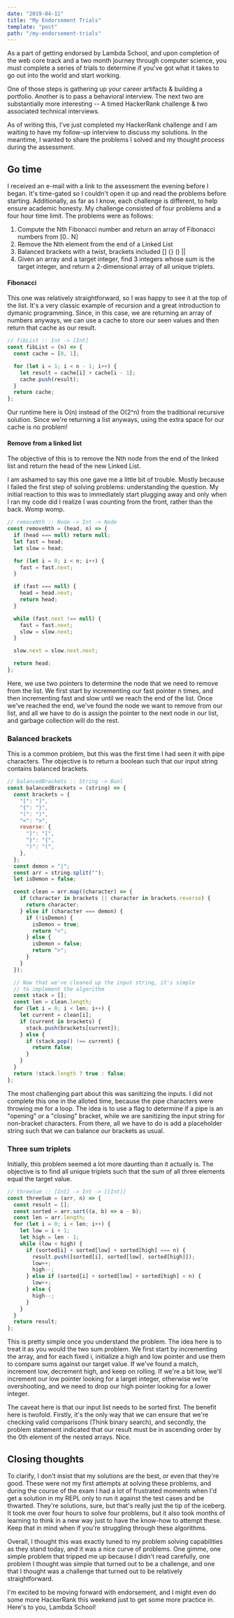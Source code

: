 ```yaml
---
date: "2019-04-11"
title: "My Endorsement Trials"
template: "post"
path: "/my-endorsement-trials"
---
```


As a part of getting endorsed by Lambda School, and upon completion of the web core track and a two month journey through computer science, you must complete a series of trials to determine if you've got what it takes to go out into the world and start working.

One of those steps is gathering up your career artifacts & building a portfolio. Another is to pass a behavioral interview. The next two are substantially more interesting -- A timed HackerRank challenge & two associated technical interviews.

As of writing this, I've just completed my HackerRank challenge and I am waiting to have my follow-up interview to discuss my solutions. In the meantime, I wanted to share the problems I solved and my thought process during the assessment.

## Go time

I received an e-mail with a link to the assessment the evening before I began. It's time-gated so I couldn't open it up and read the problems before starting. Additionally, as far as I know, each challenge is different, to help ensure academic honesty. My challenge consisted of four problems and a four hour time limit. The problems were as follows:

1. Compute the Nth Fibonacci number and return an array of Fibonacci numbers from [0.. N]
2. Remove the Nth element from the end of a Linked List
3. Balanced brackets with a twist, brackets included [] {} () ||
4. Given an array and a target integer, find 3 integers whose sum is the target integer, and return a 2-dimensional array of all unique triplets.

#### Fibonacci

This one was relatively straightforward, so I was happy to see it at the top of the list. It's a very classic example of recursion and a great introduction to dymanic programming. Since, in this case, we are returning an array of numbers anyways, we can use a cache to store our seen values and then return that cache as our result.

```javascript
// fibList :: Int -> [Int]
const fibList = (n) => {
  const cache = [0, 1];

  for (let i = 1; i < n - 1; i++) {
    let result = cache[i] + cache[i - 1];
    cache.push(result);
  }
  return cache;
};
```

Our runtime here is O(n) instead of the O(2^n) from the traditional recursive solution. Since we're returning a list anyways, using the extra space for our cache is no problem!

#### Remove from a linked list

The objective of this is to remove the Nth node from the end of the linked list and return the head of the new Linked List.

I am ashamed to say this one gave me a little bit of trouble. Mostly because I failed the first step of solving problems: understanding the question. My initial reaction to this was to immediately start plugging away and only when I ran my code did I realize I was counting from the front, rather than the back. Womp womp.

```javascript
// removeNth :: Node -> Int -> Node
const removeNth = (head, n) => {
  if (head === null) return null;
  let fast = head;
  let slow = head;

  for (let i = 0; i < n; i++) {
    fast = fast.next;
  }

  if (fast === null) {
    head = head.next;
    return head;
  }

  while (fast.next !== null) {
    fast = fast.next;
    slow = slow.next;
  }

  slow.next = slow.next.next;

  return head;
};
```

Here, we use two pointers to determine the node that we need to remove from the list. We first start by incrementing our fast pointer n times, and then incrementing fast and slow until we reach the end of the list. Once we've reached the end, we've found the node we want to remove from our list, and all we have to do is assign the pointer to the next node in our list, and garbage collection will do the rest.

### Balanced brackets

This is a common problem, but this was the first time I had seen it with pipe characters. The objective is to return a boolean such that our input string contains balanced brackets.

```javascript
// balancedBrackets :: String -> Bool
const balancedBrackets = (string) => {
  const brackets = {
    "[": "]",
    "{": "}",
    "(": ")",
    "<": ">",
    reverse: {
      "]": "[",
      "}": "{",
      ")": "(",
    },
  };
  const demon = "|";
  const arr = string.split("");
  let isDemon = false;

  const clean = arr.map((character) => {
    if (character in brackets || character in brackets.reverse) {
      return character;
    } else if (character === demon) {
      if (!isDemon) {
        isDemon = true;
        return "<";
      } else {
        isDemon = false;
        return ">";
      }
    }
  });

  // Now that we've cleaned up the input string, it's simple
  // to implement the algorithm
  const stack = [];
  const len = clean.length;
  for (let i = 0; i < len; i++) {
    let current = clean[i];
    if (current in brackets) {
      stack.push(brackets[current]);
    } else {
      if (stack.pop() !== current) {
        return false;
      }
    }
  }
  return !stack.length ? true : false;
};
```

The most challenging part about this was sanitizing the inputs. I did not complete this one in the alloted time, because the pipe characters were throwing me for a loop. The idea is to use a flag to determine if a pipe is an "opening" or a "closing" bracket, while we are sanitizing the input string for non-bracket characters. From there, all we have to do is add a placeholder string such that we can balance our brackets as usual.


### Three sum triplets

Initially, this problem seemed a lot more daunting than it actually is. The objective is to find all unique triplets such that the sum of all three elements equal the target value.

```javascript
// threeSum :: [Int] -> Int -> [[Int]]
const threeSum = (arr, n) => {
  const result = [];
  const sorted = arr.sort((a, b) => a - b);
  const len = arr.length;
  for (let i = 0; i < len; i++) {
    let low = i + 1;
    let high = len - 1;
    while (low < high) {
      if (sorted[i] + sorted[low] + sorted[high] === n) {
        result.push([sorted[i], sorted[low], sorted[high]]);
        low++;
        high--;
      } else if (sorted[i] + sorted[low] + sorted[high] < n) {
        low++;
      } else {
        high--;
      }
    }
  }
  return result;
};
```

This is pretty simple once you understand the problem. The idea here is to treat it as you would the two sum problem. We first start by incrementing the array, and for each fixed i, initialize a high and low pointer and use them to compare sums against our target value. If we've found a match, increment low, decrement high, and keep on rolling. If we're a bit low, we'll increment our low pointer looking for a larget integer, otherwise we're overshooting, and we need to drop our high pointer looking for a lower integer.

The caveat here is that our input list needs to be sorted first. The benefit here is twofold. Firstly, it's the only way that we can ensure that we're checking valid comparisons (Think binary search), and secondly, the problem statement indicated that our result must be in ascending order by the 0th element of the nested arrays. Nice.

## Closing thoughts

To clarify, I don't insist that my solutions are the best, or even that they're good. These were not my first attempts at solving these problems, and during the course of the exam I had a lot of frustrated moments when I'd get a solution in my REPL only to run it against the test cases and be thwarted. They're solutions, sure, but that's really just the tip of the iceberg. It took me over four hours to solve four problems, but it also took months of learning to think in a new way just to have the know-how to attempt these. Keep that in mind when if you're struggling through these algorithms.

Overall, I thought this was exactly tuned to my problem solving capabilities as they stand today, and it was a nice curve of problems. One gimme, one simple problem that tripped me up because I didn't read carefully, one problem I thought was simple that turned out to be a challenge, and one that I thought was a challenge that turned out to be relatively straightforward.

I'm excited to be moving forward with endorsement, and I might even do some more HackerRank this weekend just to get some more practice in. Here's to you, Lambda School!

